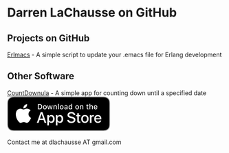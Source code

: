 # Darren LaChausse on GitHub

## Projects on GitHub
[Erlmacs](https://github.com/dlachausse/erlmacs) - A simple script to update your .emacs file for Erlang development

## Other Software
[CountDownula](https://apps.apple.com/us/app/countdownula/id6479545149) - A simple app for counting down until a specified date
[<img src="Download_on_the_App_Store_Badge_US-UK_RGB_blk_092917.svg">](https://apps.apple.com/us/app/countdownula/id6479545149)

Contact me at dlachausse AT gmail.com
